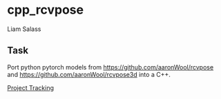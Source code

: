 # cpp_rcvpose
Liam Salass

## Task

Port python pytorch models from https://github.com/aaronWool/rcvpose and https://github.com/aaronWool/rcvpose3d into a C++. 

[Project Tracking](https://round-thing-abd.notion.site/Summer-2023-Bluewrist-Project-a3036ae90dd34336815fd3f8967c873c)

